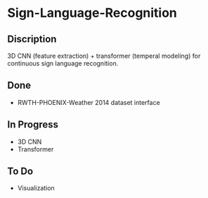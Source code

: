 # Sign-Language-Recognition

## Discription
3D CNN (feature extraction) + transformer (temperal modeling) for continuous sign language recognition. 


## Done
- RWTH-PHOENIX-Weather 2014 dataset interface

## In Progress
- 3D CNN
- Transformer

## To Do
- Visualization
